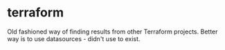 # terraform

Old fashioned way of finding results from other Terraform projects.
Better way is to use datasources - didn't use to exist.
